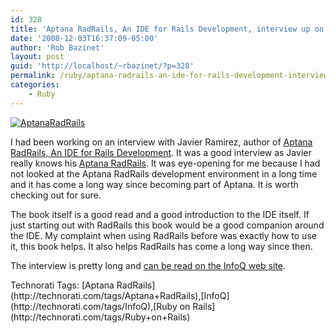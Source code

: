 ```yaml
---
id: 328
title: 'Aptana RadRails, An IDE for Rails Development, interview up on InfoQ'
date: '2008-12-03T16:37:09-05:00'
author: 'Rob Bazinet'
layout: post
guid: 'http://localhost/~rbazinet/?p=328'
permalink: /ruby/aptana-radrails-an-ide-for-rails-development-interview-up-on-infoq/
categories:
    - Ruby
---
```


[![AptanaRadRails](http://accidentaltechnologist.com/files/media/image/WindowsLiveWriter/AptanaRadRailsAnIDEforRailsDevelopmentin_E77E/AptanaRadRails_thumb.png "AptanaRadRails")](http://accidentaltechnologist.com/files/media/image/WindowsLiveWriter/AptanaRadRailsAnIDEforRailsDevelopmentin_E77E/AptanaRadRails_2.png)

I had been working on an interview with Javier Ramirez, author of [Aptana RadRails, An IDE for Rails Development](http://www.packtpub.com/aptana-rapid-rails-development/book). It was a good interview as Javier really knows his [Aptana RadRails](http://www.aptana.com/rails/). It was eye-opening for me because I had not looked at the Aptana RadRails development environment in a long time and it has come a long way since becoming part of Aptana. It is worth checking out for sure.

The book itself is a good read and a good introduction to the IDE itself. If just starting out with RadRails this book would be a good companion around the IDE. My complaint when using RadRails before was exactly how to use it, this book helps. It also helps RadRails has come a long way since then.

The interview is pretty long and [can be read on the InfoQ web site](http://www.infoq.com/articles/javier-ramirez-interview).

<div class="wlWriterEditableSmartContent" id="scid:0767317B-992E-4b12-91E0-4F059A8CECA8:2fef3124-ee22-41dc-adb5-cc2d44f0a427" style="padding-right: 0px; display: inline; padding-left: 0px; float: none; padding-bottom: 0px; margin: 0px; padding-top: 0px">Technorati Tags: [Aptana RadRails](http://technorati.com/tags/Aptana+RadRails),[InfoQ](http://technorati.com/tags/InfoQ),[Ruby on Rails](http://technorati.com/tags/Ruby+on+Rails)</div>